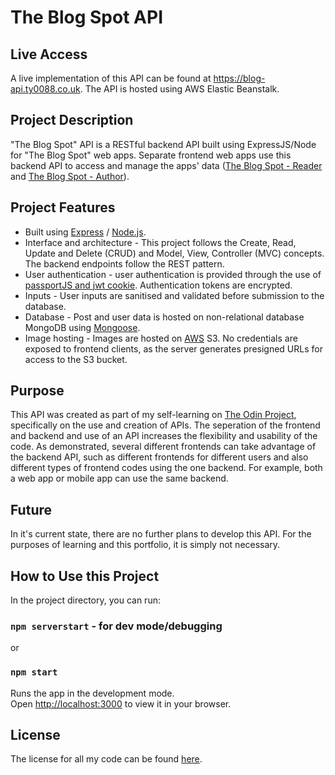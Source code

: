 # The Blog Spot API

## Live Access
A live implementation of this API can be found at https://blog-api.ty0088.co.uk. The API is hosted using AWS Elastic Beanstalk.

## Project Description
"The Blog Spot" API is a RESTful backend API built using ExpressJS/Node for "The Blog Spot" web apps. Separate frontend web apps use this backend API to access and manage the apps' data ([The Blog Spot - Reader](https://github.com/ty0088/ty0088.github.io/tree/main/blog_reader) and [The Blog Spot - Author](https://github.com/ty0088/ty0088.github.io/tree/main/blog_author)).

## Project Features
* Built using [Express](https://expressjs.com/) / [Node.js](https://nodejs.org/en).
* Interface and architecture - This project follows the Create, Read, Update and Delete (CRUD) and Model, View, Controller (MVC) concepts. The backend endpoints follow the REST pattern.
* User authentication - user authentication is provided through the use of [passportJS and jwt cookie](https://www.passportjs.org/packages/passport-jwt/). Authentication tokens are encrypted.
* Inputs - User inputs are sanitised and validated before submission to the database.
* Database - Post and user data is hosted on non-relational database MongoDB using [Mongoose](https://mongoosejs.com/).
* Image hosting - Images are hosted on [AWS](https://aws.amazon.com/) S3. No credentials are exposed to frontend clients, as the server generates presigned URLs for access to the S3 bucket.

## Purpose
This API was created as part of my self-learning on [The Odin Project](https://www.theodinproject.com/), specifically on the use and creation of APIs. The seperation of the frontend and backend and use of an API increases the flexibility and usability of the code. As demonstrated, several different frontends can take advantage of the backend API, such as different frontends for different users and also different types of frontend codes using the one backend. For example, both a web app or mobile app can use the same backend.

## Future
In it's current state, there are no further plans to develop this API. For the purposes of learning and this portfolio, it is simply not necessary.

## How to Use this Project
In the project directory, you can run:

### `npm serverstart` - for dev mode/debugging
or
### `npm start`

Runs the app in the development mode.\
Open [http://localhost:3000](http://localhost:3000) to view it in your browser.

## License
The license for all my code can be found [here](https://github.com/ty0088/ty0088.github.io/blob/main/license.md).
